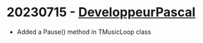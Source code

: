 # 20230715 - [DeveloppeurPascal](https://github.com/DeveloppeurPascal)

* Added a Pause() method in TMusicLoop class
